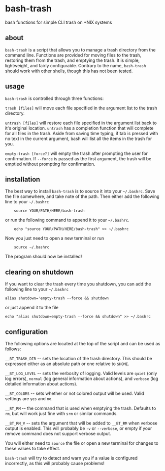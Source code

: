 # bash-trash
bash functions for simple CLI trash on \*NIX systems

## about

`bash-trash` is a script that allows you to manage a trash directory
from the command line. Functions are provided for moving files to the
trash, restoring them from the trash, and emptying the trash. It is 
simple, lightweight, and fairly configurable. Contrary to the name,
`bash-trash` should work with other shells, though this has not been
tested.

## usage

`bash-trash` is controlled through three functions:

`trash [files]` will move each file specified in the argument list to the
trash directory.

`untrash [files]` will restore each file specified in the argument list
back to it's original location. `untrash` has a completion function that
will complete for all files in the trash. Aside from saving time typing,
if tab is pressed with no text in the current argument, bash will list
all the items in the trash for you.

`empty-trash [force?]` will empty the trash after prompting the user for
confirmation. If `--force` is passed as the first argument, the trash
will be emptied without prompting for confirmation.

## installation

The best way to install `bash-trash` is to source it into your `~/.bashrc`.
Save the file somewhere, and take note of the path. Then either add the
following line to your `~/.bashrc`
```
    source YOUR/PATH/HERE/bash-trash
```
or run the following command to append it to your `~/.bashrc`.
```
    echo "source YOUR/PATH/HERE/bash-trash" >> ~/.bashrc
```
Now you just need to open a new terminal or run
```
    source ~/.bashrc
```
The program should now be installed!

## clearing on shutdown

If you want to clear the trash every time you shutdown, you can add
the following line to your `~/.bashrc`
```
alias shutdown='empty-trash --force && shutdown
```
or just append it to the file
```
echo "alias shutdown=empty-trash --force && shutdown" >> ~/.bashrc
```

## configuration

The following options are located at the top of the script and
can be used as follows:

`__BT_TRASH_DIR` -- sets the location of the trash directory. This should be
expressed either as an absolute path or one relative to `$HOME`.

`__BT_LOG_LEVEL` -- sets the verbosity of logging. Valid levels are `quiet` 
(only log errors), `normal` (log general information about actions), and 
`verbose` (log detailed information about actions).

`__BT_COLORS` -- sets whether or not colored output will be used. Valid 
settings are `yes` and `no`.

`__BT_RM` -- the command that is used when emptying the trash. Defaults to 
`rm`, but will work just fine with `srm` or similar commands.

`__BT_RM_V` -- sets the argument that will be added to `__BT_RM` when
verbose output is enabled. This will probably be `-v` or `--verbose`, or
empty if your remove command does not support verbose output.

You will either need to `source` the file or open a new terminal for
changes to these values to take effect.

`bash-trash` will try to detect and warn you if a value is configured
incorrectly, as this will probably cause problems!
